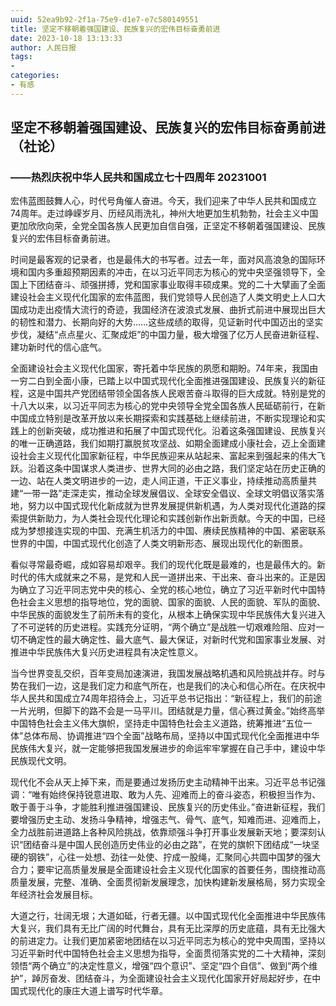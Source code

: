 ```yaml
---
uuid: 52ea9b92-2f1a-75e9-d1e7-e7c580149551
title: 坚定不移朝着强国建设、民族复兴的宏伟目标奋勇前进
date: 2023-10-18 13:13:33
author: 人民日报
tags:
- 
categories:
- 有感
---
```


## 坚定不移朝着强国建设、民族复兴的宏伟目标奋勇前进（社论）

### ——热烈庆祝中华人民共和国成立七十四周年 20231001

  宏伟蓝图鼓舞人心，时代号角催人奋进。今天，我们迎来了中华人民共和国成立74周年。走过峥嵘岁月、历经风雨洗礼，神州大地更加生机勃勃，社会主义中国更加欣欣向荣，全党全国各族人民更加自信自强，正坚定不移朝着强国建设、民族复兴的宏伟目标奋勇前进。

<!-- more -->
  时间是最客观的记录者，也是最伟大的书写者。过去一年，面对风高浪急的国际环境和国内多重超预期因素的冲击，在以习近平同志为核心的党中央坚强领导下，全国上下团结奋斗、顽强拼搏，党和国家事业取得丰硕成果。党的二十大擘画了全面建设社会主义现代化国家的宏伟蓝图，我们党领导人民创造了人类文明史上人口大国成功走出疫情大流行的奇迹，我国经济在波浪式发展、曲折式前进中展现出巨大的韧性和潜力、长期向好的大势……这些成绩的取得，见证新时代中国迈出的坚实步伐，凝结“点点星火、汇聚成炬”的中国力量，极大增强了亿万人民奋进新征程、建功新时代的信心底气。
	
  全面建设社会主义现代化国家，寄托着中华民族的夙愿和期盼。74年来，我国由一穷二白到全面小康，已踏上以中国式现代化全面推进强国建设、民族复兴的新征程，这是中国共产党团结带领全国各族人民艰苦奋斗取得的巨大成就。特别是党的十八大以来，以习近平同志为核心的党中央领导全党全国各族人民砥砺前行，在新中国成立特别是改革开放以来长期探索和实践基础上继续前进，不断实现理论和实践上的创新突破，成功推进和拓展了中国式现代化。沿着这条强国建设、民族复兴的唯一正确道路，我们如期打赢脱贫攻坚战、如期全面建成小康社会，迈上全面建设社会主义现代化国家新征程，中华民族迎来从站起来、富起来到强起来的伟大飞跃。沿着这条中国谋求人类进步、世界大同的必由之路，我们坚定站在历史正确的一边、站在人类文明进步的一边，走人间正道，干正义事业，持续推动高质量共建“一带一路”走深走实，推动全球发展倡议、全球安全倡议、全球文明倡议落实落地，努力以中国式现代化新成就为世界发展提供新机遇，为人类对现代化道路的探索提供新助力，为人类社会现代化理论和实践创新作出新贡献。今天的中国，已经成为梦想接连实现的中国、充满生机活力的中国、赓续民族精神的中国、紧密联系世界的中国，中国式现代化创造了人类文明新形态、展现出现代化的新图景。
	
  看似寻常最奇崛，成如容易却艰辛。我们的现代化既是最难的，也是最伟大的。新时代的伟大成就来之不易，是党和人民一道拼出来、干出来、奋斗出来的。正是因为确立了习近平同志党中央的核心、全党的核心地位，确立了习近平新时代中国特色社会主义思想的指导地位，党的面貌、国家的面貌、人民的面貌、军队的面貌、中华民族的面貌发生了前所未有的变化，从根本上确保实现中华民族伟大复兴进入了不可逆转的历史进程。实践充分证明，“两个确立”是战胜一切艰难险阻、应对一切不确定性的最大确定性、最大底气、最大保证，对新时代党和国家事业发展、对推进中华民族伟大复兴历史进程具有决定性意义。
	
  当今世界变乱交织，百年变局加速演进，我国发展战略机遇和风险挑战并存。时与势在我们一边，这是我们定力和底气所在，也是我们的决心和信心所在。在庆祝中华人民共和国成立74周年招待会上，习近平总书记指出：“新征程上，我们的前途一片光明，但脚下的路不会是一马平川。团结就是力量，信心赛过黄金。”始终高举中国特色社会主义伟大旗帜，坚持走中国特色社会主义道路，统筹推进“五位一体”总体布局、协调推进“四个全面”战略布局，坚持以中国式现代化全面推进中华民族伟大复兴，就一定能够把我国发展进步的命运牢牢掌握在自己手中，建设中华民族现代文明。
	
  现代化不会从天上掉下来，而是要通过发扬历史主动精神干出来。习近平总书记强调：“唯有始终保持锐意进取、敢为人先、迎难而上的奋斗姿态，积极担当作为、敢于善于斗争，才能胜利推进强国建设、民族复兴的历史伟业。”奋进新征程，我们要增强历史主动、发扬斗争精神，增强志气、骨气、底气，知难而进、迎难而上，全力战胜前进道路上各种风险挑战，依靠顽强斗争打开事业发展新天地；要深刻认识“团结奋斗是中国人民创造历史伟业的必由之路”，在党的旗帜下团结成“一块坚硬的钢铁”，心往一处想、劲往一处使、拧成一股绳，汇聚同心共圆中国梦的强大合力；要牢记高质量发展是全面建设社会主义现代化国家的首要任务，围绕推动高质量发展，完整、准确、全面贯彻新发展理念，加快构建新发展格局，努力实现全年经济社会发展目标。
	
  大道之行，壮阔无垠；大道如砥，行者无疆。以中国式现代化全面推进中华民族伟大复兴，我们具有无比广阔的时代舞台，具有无比深厚的历史底蕴，具有无比强大的前进定力。让我们更加紧密地团结在以习近平同志为核心的党中央周围，坚持以习近平新时代中国特色社会主义思想为指导，全面贯彻落实党的二十大精神，深刻领悟“两个确立”的决定性意义，增强“四个意识”、坚定“四个自信”、做到“两个维护”，踔厉奋发、团结奋斗，为全面建设社会主义现代化国家开好局起好步，在中国式现代化的康庄大道上谱写时代华章。
